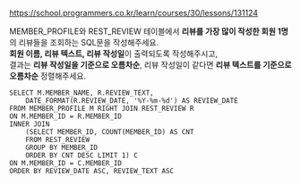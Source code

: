 https://school.programmers.co.kr/learn/courses/30/lessons/131124

MEMBER_PROFILE와 REST_REVIEW 테이블에서 **리뷰를 가장 많이 작성한 회원 1명**의 리뷰들을 조회하는 SQL문을 작성해주세요.  
**회원 이름, 리뷰 텍스트, 리뷰 작성일**이 출력되도록 작성해주시고,  
결과는 **리뷰 작성일을 기준으로 오름차순**, 리뷰 작성일이 같다면 **리뷰 텍스트를 기준으로 오름차순** 정렬해주세요.

```
SELECT M.MEMBER_NAME, R.REVIEW_TEXT,
    DATE_FORMAT(R.REVIEW_DATE, '%Y-%m-%d') AS REVIEW_DATE
FROM MEMBER_PROFILE M RIGHT JOIN REST_REVIEW R
ON M.MEMBER_ID = R.MEMBER_ID
INNER JOIN 
    (SELECT MEMBER_ID, COUNT(MEMBER_ID) AS CNT
    FROM REST_REVIEW
    GROUP BY MEMBER_ID
    ORDER BY CNT DESC LIMIT 1) C
ON M.MEMBER_ID = C.MEMBER_ID
ORDER BY REVIEW_DATE ASC, REVIEW_TEXT ASC
```

